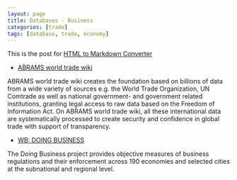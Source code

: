 ```yaml
---
layout: page
title: Databases - Business
categories: [trade]
tags: [database, trade, economy]
---
```

This is the post for [HTML to Markdown Converter](https://www.tablesgenerator.com/markdown_tables)

* [ABRAMS world trade wiki](https://www.abrams.wiki/)

 ABRAMS world trade wiki creates the foundation based on billions of data from a wide variety of sources e.g. the World Trade Organization, UN Comtrade as well as national government- and government related institutions, granting legal access to raw data based on the Freedom of Information Act. On ABRAMS world trade wiki, all these international data are systematically processed to create security and confidence in global trade with support of transparency.

* [WB: DOING BUSINESS](http://www.doingbusiness.org/)

The Doing Business project provides objective measures of business regulations and their enforcement across 190 economies and selected cities at the subnational and regional level.
